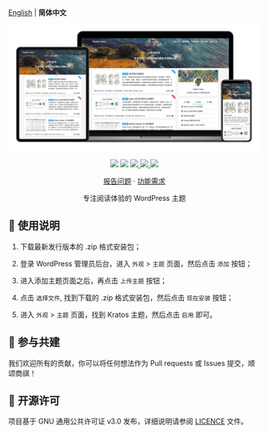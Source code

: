 [English](README.md) | **简体中文**

<p align="center">
    <img src="assets/img/options/about.png">
</p>

<p align="center">
    <img src="https://img.shields.io/badge/PHP-%3E8.0-777BB4?style=flat-square&logo=php&logoColor=#777BB4">
    <img src="https://img.shields.io/badge/WordPress-v6.7%20tested-21759B?style=flat-square&logo=wordpress">
    <a href="https://github.com/seatonjiang/kratos/issues">
        <img src="https://img.shields.io/github/issues/seatonjiang/kratos?style=flat-square&color=blue">
    </a>
    <a href="https://github.com/seatonjiang/kratos/pulls">
        <img src="https://img.shields.io/github/issues-pr/seatonjiang/kratos?style=flat-square&color=brightgreen">
    </a>
    <a href="https://github.com/seatonjiang/kratos/blob/main/LICENSE">
        <img src="https://img.shields.io/github/license/seatonjiang/kratos?&style=flat-square">
    </a>
</p>

<p align="center">
    <a href="https://github.com/seatonjiang/kratos/issues">报告问题</a>
    ·
    <a href="https://github.com/seatonjiang/kratos/issues">功能需求</a>
</p>

<p align="center">专注阅读体验的 WordPress 主题</p>

## 🚀 使用说明

1. 下载最新发行版本的 .zip 格式安装包；

2. 登录 WordPress 管理员后台，进入 `外观` > `主题` 页面，然后点击 `添加` 按钮；

3. 进入添加主题页面之后，再点击 `上传主题` 按钮；

4. 点击 `选择文件`, 找到下载的 .zip 格式安装包，然后点击 `现在安装` 按钮；

5. 进入 `外观` > `主题` 页面，找到 Kratos 主题，然后点击 `启用` 即可。

## 🤝 参与共建

我们欢迎所有的贡献，你可以将任何想法作为 Pull requests 或 Issues 提交，顺颂商祺！

## 📃 开源许可

项目基于 GNU 通用公共许可证 v3.0 发布，详细说明请参阅 [LICENCE](https://github.com/seatonjiang/kratos/blob/main/LICENSE) 文件。
